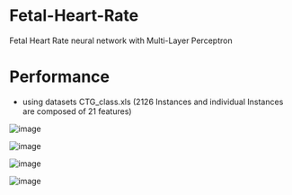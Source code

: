 # Fetal-Heart-Rate
Fetal Heart Rate neural network with Multi-Layer Perceptron

# Performance
* using datasets CTG_class.xls (2126 Instances and individual Instances are composed of 21 features)

![image](https://user-images.githubusercontent.com/37270069/81315729-a2a68300-90c5-11ea-8679-4b5968e810b0.png)

![image](https://user-images.githubusercontent.com/37270069/81315724-a0dcbf80-90c5-11ea-9dfe-0b5091ebf614.png)

![image](https://user-images.githubusercontent.com/37270069/81315714-9cb0a200-90c5-11ea-8a05-9d56a350d659.png)

![image](https://user-images.githubusercontent.com/37270069/81315734-a4704680-90c5-11ea-806c-53ac7913ed48.png)
